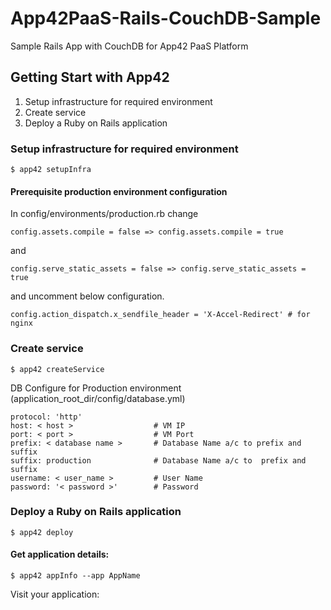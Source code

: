 App42PaaS-Rails-CouchDB-Sample
==============================

Sample Rails App with CouchDB for App42 PaaS Platform

## Getting Start with App42

1. Setup infrastructure for required environment
2. Create service
3. Deploy a Ruby on Rails application

### Setup infrastructure for required environment

    $ app42 setupInfra   
    
#### Prerequisite production environment configuration

In config/environments/production.rb change

    config.assets.compile = false => config.assets.compile = true

and

    config.serve_static_assets = false => config.serve_static_assets = true

and uncomment below configuration.

    config.action_dispatch.x_sendfile_header = 'X-Accel-Redirect' # for nginx

### Create service

    $ app42 createService
    
DB Configure for Production environment (application_root_dir/config/database.yml) 

    protocol: 'http'                                                 
    host: < host >                  # VM IP  
    port: < port >                  # VM Port  
    prefix: < database name >       # Database Name a/c to prefix and suffix   
    suffix: production              # Database Name a/c to  prefix and suffix  
    username: < user_name >         # User Name  
    password: '< password >'        # Password   
    
### Deploy a Ruby on Rails application

    $ app42 deploy

#### Get application details:

    $ app42 appInfo --app AppName    
    
Visit your application:

